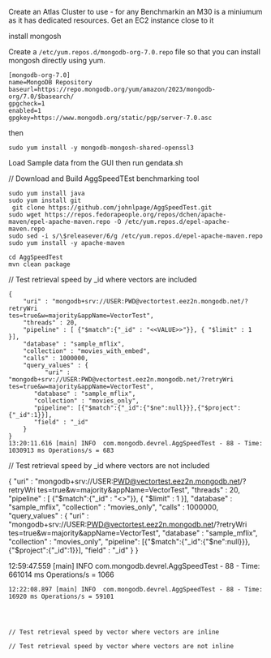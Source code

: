 Create an Atlas Cluster to use - for any Benchmarkin an M30 is a miniumum as it has dedicated resources.
Get an EC2 instance close to it



install mongosh

Create a `/etc/yum.repos.d/mongodb-org-7.0.repo` file so that you can install mongosh directly using yum.

```
[mongodb-org-7.0]
name=MongoDB Repository
baseurl=https://repo.mongodb.org/yum/amazon/2023/mongodb-org/7.0/$basearch/
gpgcheck=1
enabled=1
gpgkey=https://www.mongodb.org/static/pgp/server-7.0.asc
```

then 

```
sudo yum install -y mongodb-mongosh-shared-openssl3
```

Load Sample data from the GUI then run gendata.sh


// Download and Build AggSpeedTEst benchmarking tool

```
sudo yum install java
sudo yum install git
 git clone https://github.com/johnlpage/AggSpeedTest.git
sudo wget https://repos.fedorapeople.org/repos/dchen/apache-maven/epel-apache-maven.repo -O /etc/yum.repos.d/epel-apache-maven.repo
sudo sed -i s/\$releasever/6/g /etc/yum.repos.d/epel-apache-maven.repo
sudo yum install -y apache-maven

cd AggSpeedTest
mvn clean package
```


// Test retrieval speed by _id where vectors are included

```
{
    "uri" : "mongodb+srv://USER:PWD@vectortest.eez2n.mongodb.net/?retryWri
tes=true&w=majority&appName=VectorTest",
    "threads" : 20,
    "pipeline" : [ {"$match":{"_id" : "<<VALUE>>"}}, { "$limit" : 1 }],
    "database" : "sample_mflix",
    "collection" : "movies_with_embed",
    "calls" : 1000000,
    "query_values" : {
          "uri" : "mongodb+srv://USER:PWD@vectortest.eez2n.mongodb.net/?retryWri
tes=true&w=majority&appName=VectorTest",
       "database" : "sample_mflix",
       "collection" : "movies_only",
       "pipeline": [{"$match":{"_id":{"$ne":null}}},{"$project":{"_id":1}}],
       "field" : "_id"
    } 
}
13:20:11.616 [main] INFO  com.mongodb.devrel.AggSpeedTest - 88 - Time: 1030913 ms Operations/s = 683

```
// Test retrieval speed by _id where vectors are not included

{
    "uri" : "mongodb+srv://USER:PWD@vectortest.eez2n.mongodb.net/?retryWri
tes=true&w=majority&appName=VectorTest",
    "threads" : 20,
    "pipeline" : [ {"$match":{"_id" : "<<VALUE>>"}}, { "$limit" : 1 }],
    "database" : "sample_mflix",
    "collection" : "movies_only",
    "calls" : 1000000,
    "query_values" : {
          "uri" : "mongodb+srv://USER:PWD@vectortest.eez2n.mongodb.net/?retryWri
tes=true&w=majority&appName=VectorTest",
       "database" : "sample_mflix",
       "collection" : "movies_only",
       "pipeline": [{"$match":{"_id":{"$ne":null}}},{"$project":{"_id":1}}],
       "field" : "_id"
    } 
}

12:59:47.559 [main] INFO  com.mongodb.devrel.AggSpeedTest - 88 - Time: 661014 ms Operations/s = 1066

```
12:22:08.897 [main] INFO  com.mongodb.devrel.AggSpeedTest - 88 - Time: 16920 ms Operations/s = 59101




// Test retrieval speed by vector where vectors are inline

// Test retrieval speed by vector where vectors are not inline